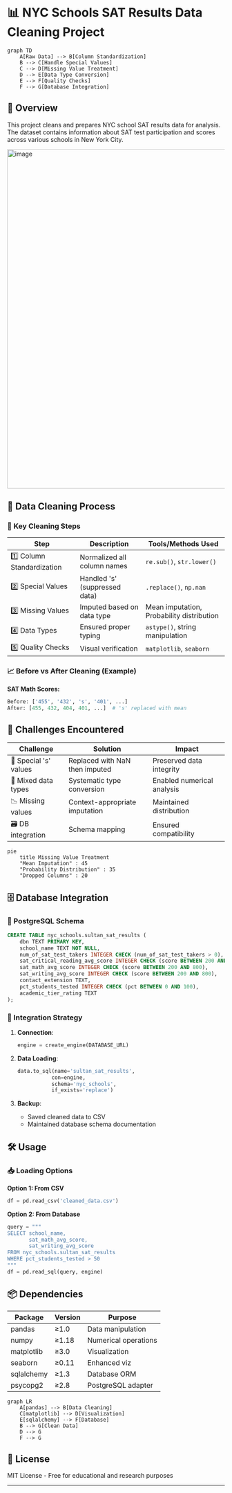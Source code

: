 # 📊 NYC Schools SAT Results Data Cleaning Project

```mermaid
graph TD
    A[Raw Data] --> B[Column Standardization]
    B --> C[Handle Special Values]
    C --> D[Missing Value Treatment]
    D --> E[Data Type Conversion]
    E --> F[Quality Checks]
    F --> G[Database Integration]
```

## 🏫 Overview
This project cleans and prepares NYC school SAT results data for analysis. The dataset contains information about SAT test participation and scores across various schools in New York City.

<img width="1177" height="784" alt="image" src="https://github.com/user-attachments/assets/591c9c90-c914-4365-8d5d-ad34e1c68036" />


## 🧹 Data Cleaning Process

### 🔑 Key Cleaning Steps

| Step | Description | Tools/Methods Used |
|------|------------|--------------------|
| 1️⃣ Column Standardization | Normalized all column names | `re.sub()`, `str.lower()` |
| 2️⃣ Special Values | Handled 's' (suppressed data) | `.replace()`, `np.nan` |
| 3️⃣ Missing Values | Imputed based on data type | Mean imputation, Probability distribution |
| 4️⃣ Data Types | Ensured proper typing | `astype()`, string manipulation |
| 5️⃣ Quality Checks | Visual verification | `matplotlib`, `seaborn` |

### 📈 Before vs After Cleaning (Example)

**SAT Math Scores:**
```python
Before: ['455', '432', 's', '401', ...]
After: [455, 432, 404, 401, ...]  # 's' replaced with mean
```

## 🚧 Challenges Encountered

| Challenge | Solution | Impact |
|-----------|----------|--------|
| 🚫 Special 's' values | Replaced with NaN then imputed | Preserved data integrity |
| 🔢 Mixed data types | Systematic type conversion | Enabled numerical analysis |
| 📉 Missing values | Context-appropriate imputation | Maintained distribution |
| 🗃️ DB integration | Schema mapping | Ensured compatibility |

```mermaid
pie
    title Missing Value Treatment
    "Mean Imputation" : 45
    "Probability Distribution" : 35
    "Dropped Columns" : 20
```

## 🗄️ Database Integration

### 🐘 PostgreSQL Schema

```sql
CREATE TABLE nyc_schools.sultan_sat_results (
    dbn TEXT PRIMARY KEY,
    school_name TEXT NOT NULL,
    num_of_sat_test_takers INTEGER CHECK (num_of_sat_test_takers > 0),
    sat_critical_reading_avg_score INTEGER CHECK (score BETWEEN 200 AND 800),
    sat_math_avg_score INTEGER CHECK (score BETWEEN 200 AND 800),
    sat_writing_avg_score INTEGER CHECK (score BETWEEN 200 AND 800),
    contact_extension TEXT,
    pct_students_tested INTEGER CHECK (pct BETWEEN 0 AND 100),
    academic_tier_rating TEXT
);
```

### 🔌 Integration Strategy

1. **Connection**:
   ```python
   engine = create_engine(DATABASE_URL)
   ```
   
2. **Data Loading**:
   ```python
   data.to_sql(name='sultan_sat_results', 
              con=engine,
              schema='nyc_schools',
              if_exists='replace')
   ```

3. **Backup**:
   - Saved cleaned data to CSV
   - Maintained database schema documentation

## 🛠️ Usage

### 📥 Loading Options

**Option 1: From CSV**
```python
df = pd.read_csv('cleaned_data.csv')
```

**Option 2: From Database**
```python
query = """
SELECT school_name, 
       sat_math_avg_score,
       sat_writing_avg_score
FROM nyc_schools.sultan_sat_results
WHERE pct_students_tested > 50
"""
df = pd.read_sql(query, engine)
```

## 📦 Dependencies

| Package | Version | Purpose |
|---------|---------|---------|
| pandas | ≥1.0 | Data manipulation |
| numpy | ≥1.18 | Numerical operations |
| matplotlib | ≥3.0 | Visualization |
| seaborn | ≥0.11 | Enhanced viz |
| sqlalchemy | ≥1.3 | Database ORM |
| psycopg2 | ≥2.8 | PostgreSQL adapter |

```mermaid
graph LR
    A[pandas] --> B[Data Cleaning]
    C[matplotlib] --> D[Visualization]
    E[sqlalchemy] --> F[Database]
    B --> G[Clean Data]
    D --> G
    F --> G
```

## 📜 License
MIT License - Free for educational and research purposes


---
